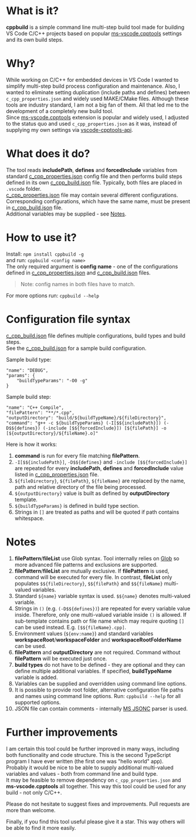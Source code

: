 # What is it?
**cppbuild** is a simple command line multi-step build tool made for building VS Code C/C++ projects based on popular [ms-vscode.cpptools](https://marketplace.visualstudio.com/items?itemName=ms-vscode.cpptools) settings and its own build steps.

# Why?
While working on C/C++ for embedded devices in VS Code I wanted to simplify multi-step build process configuration and maintenance. Also, I wanted to eliminate setting duplication (include paths and defines) between `c_cpp_properties.json` and widely used MAKE/CMake files. Although these tools are industry standard, I am not a big fan of them. All that led me to the development of a completely new build tool.  
Since [ms-vscode.cpptools](https://marketplace.visualstudio.com/items?itemName=ms-vscode.cpptools) extension is popular and widely used, I adjusted to the status quo and used `c_cpp_properties.json` as it was, instead of supplying my own settings via [vscode-cpptools-api](https://github.com/Microsoft/vscode-cpptools-api).

# What does it do?
The tool reads **includePath**, **defines** and **forcedInclude** variables from standard [c_cpp_properties.json](c_cpp_properties.json) config file and then performs build steps defined in its own [c_cpp_build.json](c_cpp_build.json) file. Typically, both files are placed in `.vscode` folder.  
[c_cpp_properties.json](c_cpp_properties.json) file may contain several different configurations. Corresponding configurations, which have the same name, must be present in [c_cpp_build.json](c_cpp_build.json) file.  
Additional variables may be supplied - see [Notes](#Notes).

# How to use it?
Install: `npm install cppbuild -g`  
and run: `cppbuild <config name>`  
The only required argument is **config name** - one of the configurations defined in [c_cpp_properties.json](c_cpp_properties.json) and [c_cpp_build.json](c_cpp_build.json) files.
> Note: config names in both files have to match.

For more options run: `cppbuild --help`

# Configuration file syntax
[c_cpp_build.json](c_cpp_build.json) file defines multiple configurations, build types and build steps.  
See the [c_cpp_build.json](c_cpp_build.json) for a sample build configuration.

Sample build type:
```
"name": "DEBUG",
"params": {
    "buildTypeParams": "-O0 -g"
}
```
Sample build step:
```
"name": "C++ Compile",
"filePattern": "**/*.cpp",
"outputDirectory": "build/${buildTypeName}/${fileDirectory}",
"command": "g++ -c ${buildTypeParams} (-I[$${includePath}]) (-D$${defines}) (-include [$${forcedInclude}]) [${filePath}] -o [${outputDirectory}/${fileName}.o]"
```
Here is how it works:
1. **command** is run for every file matching **filePattern**.  
1. `-I[$${includePath}]`, `-D$${defines}` and `-include [$${forcedInclude}]` are repeated for every **includePath**, **defines** and **forcedInclude** value listed in [c_cpp_properties.json](c_cpp_properties.json) file.  
1. `${fileDirectory}`, `${filePath}`, `${fileName}` are replaced by the name, path and relative directory of the file being processed.
1. `${outputDirectory}` value is built as defined by **outputDirectory** template.
1. `${buildTypeParams}` is defined in build type section.
1. Strings in `[]` are treated as paths and will be quoted if path contains whitespace.

# Notes
1. **filePattern**/**fileList** use Glob syntax. Tool internally relies on [Glob](https://github.com/isaacs/node-glob) so more advanced file patterns and exclusions are supported.
1. **filePattern**/**fileList** are mutually exclusive. If **filePattern** is used, command will be executed for every file. In contrast, **fileList** only populates `$${fileDirectory}`, `$${filePath}` and `$${fileName}` multi-valued variables.
1. Standard `${name}` variable syntax is used. `$${name}` denotes multi-valued variable.
1. Strings in `()` (e.g. `(-D$${defines})`) are repeated for every variable value inside. Therefore, only one multi-valued variable inside `()` is allowed. If sub-template contains path or file name which may require quoting `[]` can be used instead. E.g. `[$${fileName}.cpp]`.
1. Environment values (`${env:name}`) and standard variables **workspaceRoot**/**workspaceFolder** and **workspaceRootFolderName** can be used.
1. **filePattern** and **outputDirectory** are not required. Command without **filePattern** will be executed just once.
1. **build types** do not have to be defined - they are optional and they can define multiple additional variables. If specified, **buildTypeName** variable is added.
1. Variables can be supplied and overridden using command line options.
1. It is possible to provide root folder, alternative configuration file paths and names using command line options. Run: `cppbuild --help` for all supported options.
1. JSON file can contain comments - internally [MS JSONC](https://github.com/microsoft/node-jsonc-parser) parser is used.

# Further improvements
I am certain this tool could be further improved in many ways, including both functionality and code structure. This is the second TypeScript program I have ever written (the first one was "hello world" app).  
Probably it would be nice to be able to supply additional multi-valued variables and values - both from command line and build type.  
It may be feasible to remove dependency on `c_cpp_properties.json` and **ms-vscode.cpptools** all together. This way this tool could be used for any build - not only C/C++.

Please do not hesitate to suggest fixes and improvements. Pull requests are more than welcome.

Finally, if you find this tool useful please give it a star. This way others will be able to find it more easily.